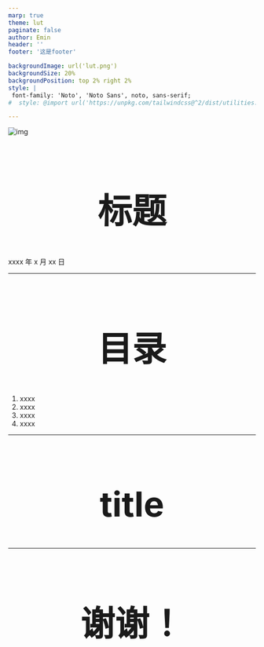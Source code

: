 ```yaml
---
marp: true
theme: lut
paginate: false
author: Emin
header: ''
footer: '这是footer'

backgroundImage: url('lut.png')
backgroundSize: 20%
backgroundPosition: top 2% right 2%
style: |
 font-family: 'Noto', 'Noto Sans', noto, sans-serif;
#  style: @import url('https://unpkg.com/tailwindcss@^2/dist/utilities.min.css');

---
```


<!--_backgroundImage: NULL -->
<!--_footer: '' -->
![img](lut.png)
<!-- _class: cover_a -->
# 标题


xxxx 年 x 月 xx 日

---

<!-- _class: toc -->

# 目录

1. xxxx
2. xxxx
3. xxxx
4. xxxx

---

<style>
header {
    height: 60px;
    color: rgb(0,0,0);
    font-size: 50px;
    font-weight: Bold;
    top: 6%;
    left: 5.2%;
    text-align: center;
  }
</style>

<!-- __header: 背景介绍 -->

# title

---

<style scoped>
h1 {
  font-size: 70px;
  text-align: center;
}
</style>

# 谢谢！